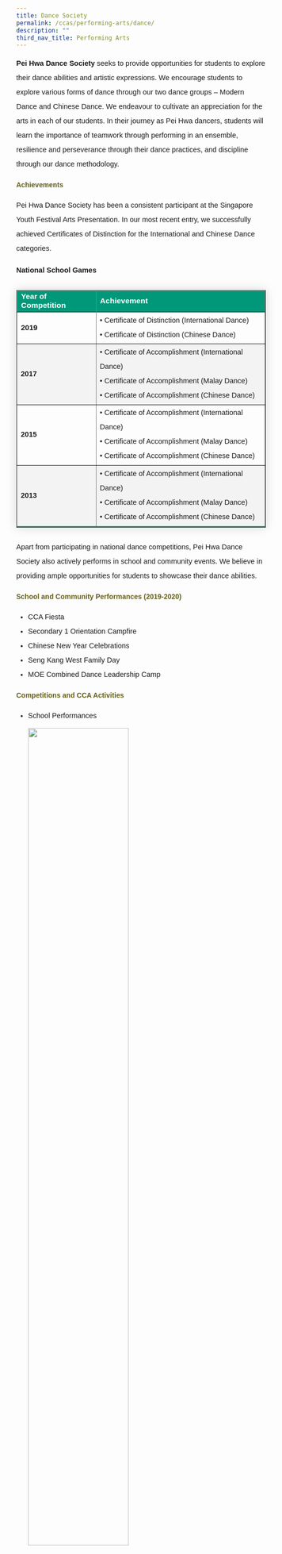 ```yaml
---
title: Dance Society
permalink: /ccas/performing-arts/dance/
description: ""
third_nav_title: Performing Arts
---
```

<p style="font-size:14.5px; line-height:2;font-family:sans-serif;"><strong style="font-family:sans-serif;">Pei Hwa Dance Society</strong> seeks to provide opportunities for students to explore their dance abilities and artistic expressions. We encourage students to explore various forms of dance through our two dance groups – Modern Dance and Chinese Dance. We endeavour to cultivate an appreciation for the arts in each of our students. In their journey as Pei Hwa dancers, students will learn the importance of teamwork through performing in an ensemble, resilience and perseverance through their dance practices, and discipline through our dance methodology.</p>

<h4 style="color:#635f1a;font-family:sans-serif;font-weight:bold;">Achievements</h4>
<p style="font-size:14.5px; line-height:2;margin-top:15px; font-family:sans-serif;">Pei Hwa Dance Society has been a consistent participant at the Singapore Youth Festival Arts Presentation. In our most recent entry, we successfully achieved Certificates of Distinction for the International and Chinese Dance categories.</p>

<p style="font-size:14.5px; line-height:2;margin-top:15px; font-family:sans-serif;">
<strong style="font-family:sans-serif;">National School Games</strong></p>

<table border="1" style="border-collapse: collapse;margin: 25px 0;font-size:15px;font-family: sans-serif;box-shadow: 0 0 20px rgba(0, 0, 0, 0.15);">
<thead style="background-color: #009879; font-weight: bold; font-size: 15.5px;">
<tr>
				<td style="text-align:left;color:white;sans-serif;;">Year of Competition</td>
				<td style="text-align:left;color:white;font-family:sans-serif;">Achievement</td>
			</tr>
</thead>

<tbody>
<tr style="margin-top:15px;font-size:15.5px;"></tr>

<tr style="font-size:15px;">
		<td>
			<strong style="font-family:sans-serif;">2019</strong>
		</td>
		<td style="font-size:14.5px; line-height:2;font-family:sans-serif;">
				• Certificate of Distinction (International Dance)<br>
				• Certificate of Distinction (Chinese Dance)<br>
		</td>
</tr>
									
<tr style="background-color:#f3f3f3; font-size:14.5px;">
		<td>
			<strong style="font-family:sans-serif;">2017</strong>
		</td>
		<td style="font-size:14.5px; line-height:2;font-family:sans-serif;">
				• Certificate of Accomplishment (International Dance)<br>
				• Certificate of Accomplishment (Malay Dance)<br>
				• Certificate of Accomplishment (Chinese Dance)<br>
		</td>
</tr>
	
<tr style="font-size:14.5px;">
		<td>
			<strong style="font-family:sans-serif;">2015</strong>
		</td>
		<td style="font-size:14.5px; line-height:2;font-family:sans-serif;">
				• Certificate of Accomplishment (International Dance)<br>
				• Certificate of Accomplishment (Malay Dance)<br>
				• Certificate of Accomplishment (Chinese Dance)<br>
		</td>
</tr>
									
<tr style="background-color:#f3f3f3;border-bottom: 2px solid #009879;font-size:14.5px;">
		<td>
			<strong style="font-family:sans-serif;">2013</strong>
		</td>
		<td style="font-size:14.5px; line-height:2;font-family:sans-serif;">
				• Certificate of Accomplishment (International Dance)<br>
				• Certificate of Accomplishment (Malay Dance)<br>
				• Certificate of Accomplishment (Chinese Dance)<br>
		</td>
	</tr>
	
</tbody>
</table>
	
<p style="margin-top:15px;font-size:14.5px; line-height:2; font-family:sans-serif;">Apart from participating in national dance competitions, Pei Hwa Dance Society also actively performs in school and community events. We believe in providing ample opportunities for students to showcase their dance abilities.</p>

<h4 style="color:#635f1a;font-family:sans-serif;font-weight:bold;">School and Community Performances (2019-2020)</h4>

<ul style="margin-top:5px;">
		<li style="font-size:14.5px; line-height:2;font-family:sans-serif;">CCA Fiesta</li>
		<li style="font-size:14.5px; line-height:2;font-family:sans-serif;"> Secondary 1 Orientation Campfire</li>
		<li style="font-size:14.5px; line-height:2;font-family:sans-serif;"> Chinese New Year Celebrations</li>
		<li style="font-size:14.5px; line-height:2;font-family:sans-serif;"> Seng Kang West Family Day</li>
		<li style="font-size:14.5px; line-height:2;font-family:sans-serif;"> MOE Combined Dance Leadership Camp</li>
	</ul>
	
<h4 style="color:#635f1a;font-family:sans-serif;font-weight:bold;">Competitions and CCA Activities</h4>
<ul style="margin-top:5px;">
		<li style="font-size:14.5px; line-height:2;font-family:sans-serif;">School Performances<br>
			<img style="width: 65%;margin-top:10px;" src="/images/dance1.jpg"><p style="text-align: center; font-size:10px;margin-top:-5px;font-family:sans-serif;">Teachers’ Day Performance 2019</p>
		</li>
		<li style="font-size:14.5px; line-height:2;font-family:sans-serif;"> Community Events<br>
			<img style="width: 65%; margin-top:10px;" src="/images/dance2.jpg"><p style="text-align: center; font-size:10px;margin-top:-5px;font-family:sans-serif;">Performance at Anchorvale Community Club 2018</p><br>
			<img style="width: 65%; margin-top:10px;" src="/images/dance3.jpg"><p style="text-align: center; font-size:10px;margin-top:-5px;font-family:sans-serif;">Performance at Seng Kang West Family Day 2019</p>
		</li>
		<li style="font-size:14.5px; line-height:2;font-family:sans-serif;"> National Competitions<br>
			<img style="width: 65%; margin-top:10px;" src="/images/dance5.jpg"><p style="text-align: center; font-size:10px;margin-top:-5px;font-family:sans-serif;">SYF (International Dance) 2019</p><br>
			<img style="width: 65%; margin-top:10px;" src="/images/dance4.jpg"><p style="text-align: center; font-size:10px;margin-top:-5px;font-family:sans-serif;">SYF (Chinese Dance) 2019</p>
		</li>
</ul>


<h4 style="color:#635f1a;font-weight:bold;margin-bottom:-25px;font-family:sans-serif;">Student Testimonials</h4>
<blockquote style="font-size: 14.5px;
  width:100%;
  margin:50px auto;
  font-family:serif;
  font-style:italic;
  color: #555555;
  padding:1.2em 25px 1.2em 25px;
  border-left:8px solid #78C0A8 ;
  line-height:1.6;
  position: relative;
  background:#EDEDED;">
"In Pei Hwa Dance Society, we perform as an ensemble. Above all, we value the importance of camaraderie, harmony and unity. The bonds that are forged through hours of dance practices together, leave an indelible mark on every Pei Hwa dancer. Even upon graduation, our dancers remain tight-knit and supportive of one another.
	<br>
	<br>
	We also lead a strong and robust mentorship programme. Our dance seniors and alumni are ever ready to dedicate their time and effort towards guiding and mentoring their dance juniors. In Pei Hwa Dance Society, everyone strives towards a common goal, and no student gets left behind."
	<img align="center" alt="" src="/images/dance6.png" style="width:70%; margin-top:10px"><br>
	<img align="center" alt="" src="/images/dance7.png" style="width:70%;">
	</blockquote>

<h4 style="color:#635f1a;font-family:sans-serif;font-weight:bold;">CCA Details</h4>
<table border="1" style="width:100%;">
	<tbody>
		<tr>
			<td style="background-color: #54585d; font-weight: bold; font-size: 14.5px; border: 1px solid #54585d; color:white;border-bottom: 1px solid #dddddd;width:24%;font-family:sans-serif;">Teacher-In-Charge</td>
			<td style="border: 1px solid #dddfe1;font-size: 14.5px;font-familysans-serif;">Mdm Lin Airong Michelle (Mrs Neo)</td>
		</tr>

<tr>
			<td style="background-color: #54585d; font-weight: bold; font-size: 14.5px; border: 1px solid #54585d;border-bottom: 1px solid #dddddd; color:white;font-family:sans-serif;">CCA Teacher(s)</td>
			<td style="border: 1px solid #dddfe1;font-size: 14.5px;font-family:sans-serif;;">Ms Thong Jia Man Bernice<br>Ms Chan Xin Hui Michelle (Mrs Jonathan)</td>
		</tr>

<tr>
			<td style="background-color: #54585d; font-weight: bold; font-size: 14.5px; border: 1px solid #54585d; color:white;border-bottom: 1px solid #dddddd;font-family:sans-serif;">CCA Schedule</td>
			<td style="border: 1px solid #dddfe1;font-size: 14.5px;font-family:sans-serif;">Tuesdays, 3.30pm – 6.00pm<br>Fridays, 2.30pm – 6.00pm</td>
		</tr>
		
<tr>
			<td style="background-color: #54585d; font-weight: bold; font-size: 14.5px; border: 1px solid #54585d; color:white;font-family:sans-serif;">Venues</td>
			<td style="border: 1px solid #dddfe1;font-size: 14.5px;font-family:sans-serif;">Odd Week: Res B, Res C, Res 4 &amp; Res 6 Classrooms <br>Even Week: Music Room &amp; Dance Studio</td>
		</tr>
		
</tbody>
	</table>
